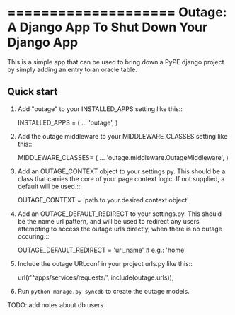 ====================
Outage: A Django App To Shut Down Your Django App
====================

This is a simple app that can be used to bring down a PyPE django project by
simply adding an entry to an oracle table.

Quick start
-----------

1. Add "outage" to your INSTALLED_APPS setting like this::

      INSTALLED_APPS = (
          ...
          'outage',
      )

2. Add the outage middleware to your MIDDLEWARE_CLASSES setting like this::

      MIDDLEWARE_CLASSES= (
          ...
          'outage.middleware.OutageMiddleware',
      )

3. Add an OUTAGE_CONTEXT object to your settings.py. This should be a class that carries the core of your page context logic. If not supplied, a default will be used.::

   OUTAGE_CONTEXT = 'path.to.your.desired.context.object'

3. Add an OUTAGE_DEFAULT_REDIRECT to your settings.py. This should be the name url pattern, and will be used to redirect any users attempting to access the outage urls directly, when there is no outage occuring.::

   OUTAGE_DEFAULT_REDIRECT = 'url_name' # e.g.: 'home'

4. Include the outage URLconf in your project urls.py like this::

    url(r'^apps/services/requests/', include(outage.urls)),

5. Run `python manage.py syncdb` to create the outage models.

TODO: add notes about db users
